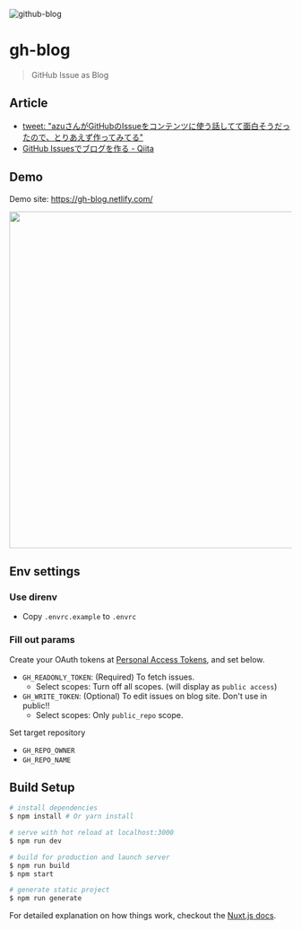 ![github-blog](https://user-images.githubusercontent.com/1443118/37141522-a05a276a-22f8-11e8-9d4c-652150986e93.png)

# gh-blog

> GitHub Issue as Blog

## Article

- [tweet: "azuさんがGitHubのIssueをコンテンツに使う話してて面白そうだったので、とりあえず作ってみてる"](https://twitter.com/miyaoka/status/970040889513922561)
- [GitHub Issuesでブログを作る - Qiita](https://qiita.com/miyaoka/items/1922d5d8528fe31016b9)

## Demo

Demo site: https://gh-blog.netlify.com/

<img src="https://user-images.githubusercontent.com/1443118/37316843-c3439612-26a4-11e8-90e1-1134a4b6a0da.gif" width="600">

## Env settings

### Use direnv

* Copy `.envrc.example` to `.envrc`

### Fill out params

Create your OAuth tokens at [Personal Access Tokens](https://github.com/settings/tokens), and set below.

* `GH_READONLY_TOKEN`: (Required) To fetch issues.
  * Select scopes: Turn off all scopes. (will display as `public access`)
* `GH_WRITE_TOKEN`: (Optional) To edit issues on blog site. Don't use in public!!
  * Select scopes: Only `public_repo` scope.

Set target repository

* `GH_REPO_OWNER`
* `GH_REPO_NAME`

## Build Setup

```bash
# install dependencies
$ npm install # Or yarn install

# serve with hot reload at localhost:3000
$ npm run dev

# build for production and launch server
$ npm run build
$ npm start

# generate static project
$ npm run generate
```

For detailed explanation on how things work, checkout the [Nuxt.js docs](https://github.com/nuxt/nuxt.js).
